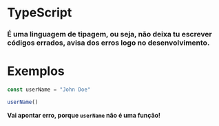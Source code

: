 <h1>TypeScript</h1>
<h3>É uma linguagem de tipagem, ou seja, não deixa tu escrever códigos errados, avisa dos erros logo no desenvolvimento.</h3>

<h1>Exemplos</h1>

``` typescript
const userName = "John Doe"

userName()
```
**Vai apontar erro, porque ``` userName ``` não é uma função!**



